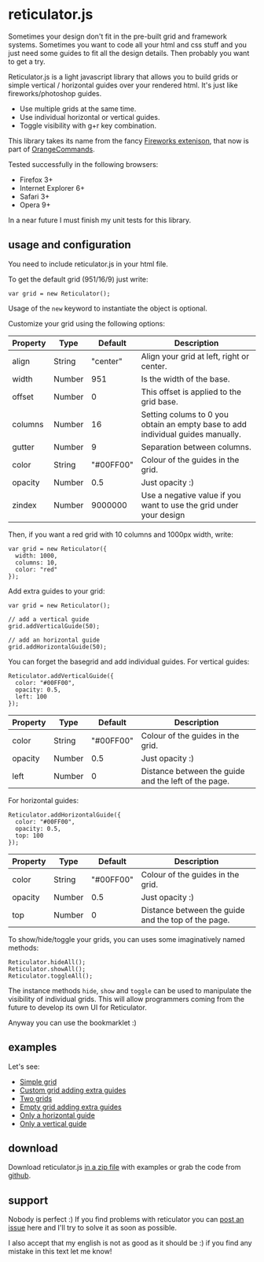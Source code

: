 # reticulator.js

Sometimes your design don't fit in the pre-built grid and framework systems. Sometimes you want to code all your html and css stuff and you just need some guides to fit all the design details. Then probably you want to get a try.

Reticulator.js is a light javascript library that allows you to build grids or simple vertical / horizontal guides over your rendered html. It's just like fireworks/photoshop guides.
 
 - Use multiple grids at the same time.
 - Use individual horizontal or vertical guides.
 - Toggle visibility with g+r key combination.
  
This library takes its name from the fancy <a href="http://sofanaranja.com/reticulator/">Fireworks extenison</a>, that now is part of <a href="http://bomberstudios.com/orangecommands">OrangeCommands</a>. 

Tested successfully in the following browsers:

  - Firefox 3+
  - Internet Explorer 6+
  - Safari 3+
  - Opera 9+
  
In a near future I must finish my unit tests for this library.



  
## usage and configuration

You need to include reticulator.js in your html file.

To get the default grid (951/16/9) just write:
 
    var grid = new Reticulator();

Usage of the `new` keyword to instantiate the object is optional.

Customize your grid using the following options:


<table border="0" cellspacing="0" cellpadding="0">
  <thead>
    <tr>
      <th>Property</th>
      <th>Type</th>
      <th>Default</th>
      <th>Description</th>
    </tr>
  </thead>
  <tbody>
    <tr>
      <td>align</td>
      <td><span>String</span></td>
      <td>"center"</td>
      <td>Align your grid at left, right or center.</td>
    </tr>
    <tr>
      <td>width</td>
      <td><span>Number</span></td>
      <td>951</td>
      <td>Is the width of the base.</td>
    </tr>
    <tr>
      <td>offset</td>
      <td><span>Number</span></td>
      <td>0</td>
      <td>This offset is applied to the grid base.</td>
    </tr>
    <tr>
      <td>columns</td>
      <td><span>Number</span></td>
      <td>16</td>
      <td>Setting colums to 0 you obtain an empty base to add individual guides manually.</td>
    </tr>
    <tr>
      <td>gutter</td>
      <td><span>Number</span></td>
      <td>9</td>
      <td>Separation between columns.</td>
    </tr>
    <tr>
      <td>color</td>
      <td><span>String</span></td>
      <td>"#00FF00"</td>
      <td>Colour of the guides in the grid.</td>
    </tr>
    <tr>
      <td>opacity</td>
      <td><span>Number</span></td>
      <td>0.5</td>
      <td>Just opacity :)</td>
    </tr>
    <tr>
      <td>zindex</td>
      <td><span>Number</span></td>
      <td>9000000</td>
      <td>Use a negative value if you want to use the grid under your design</td>
    </tr>
  </tbody>
</table>


Then, if you want a red grid with 10 columns and 1000px width, write:


    var grid = new Reticulator({
      width: 1000,
      columns: 10,
      color: "red"
    });


Add extra guides to your grid:

    var grid = new Reticulator();
  
    // add a vertical guide
    grid.addVerticalGuide(50);
  
    // add an horizontal guide
    grid.addHorizontalGuide(50);

You can forget the basegrid and add individual guides. For vertical guides:

    Reticulator.addVerticalGuide({
      color: "#00FF00",
      opacity: 0.5,
      left: 100
    });


<table border="0" cellspacing="0" cellpadding="0">
  <thead>
    <tr>
      <th>Property</th>
      <th>Type</th>
      <th>Default</th>
      <th>Description</th>
    </tr>
  </thead>
  <tbody>
    <tr>
      <td>color</td>
      <td><span>String</span></td>
      <td>"#00FF00"</td>
      <td>Colour of the guides in the grid.</td>
    </tr>
    <tr>
      <td>opacity</td>
      <td><span>Number</span></td>
      <td>0.5</td>
      <td>Just opacity :)</td>
    </tr>
    <tr>
      <td>left</td>
      <td><span>Number</span></td>
      <td>0</td>
      <td>Distance between the guide and the left of the page.</td>
    </tr>
  </tbody>
</table>

For horizontal guides:

    Reticulator.addHorizontalGuide({
      color: "#00FF00",
      opacity: 0.5,
      top: 100
    });


<table border="0" cellspacing="0" cellpadding="0">
  <thead>
    <tr>
      <th>Property</th>
      <th>Type</th>
      <th>Default</th>
      <th>Description</th>
    </tr>
  </thead>
  <tbody>
    <tr>
      <td>color</td>
      <td><span>String</span></td>
      <td>"#00FF00"</td>
      <td>Colour of the guides in the grid.</td>
    </tr>
    <tr>
      <td>opacity</td>
      <td><span>Number</span></td>
      <td>0.5</td>
      <td>Just opacity :)</td>
    </tr>
    <tr>
      <td>top</td>
      <td><span>Number</span></td>
      <td>0</td>
      <td>Distance between the guide and the top of the page.</td>
    </tr>
  </tbody>
</table>

To show/hide/toggle your grids, you can uses some imaginatively named methods:
    
    Reticulator.hideAll();
    Reticulator.showAll();
    Reticulator.toggleAll();

The instance methods `hide`, `show` and `toggle` can be used to manipulate the visibility of individual grids. This will allow programmers coming from the future to develop its own UI for Reticulator.


Anyway you can use the bookmarklet :)

## examples


Let's see:


  - <a href="http://reticulatorjs.mamuso.net/example_simplegrid">Simple grid</a>
  - <a href="http://reticulatorjs.mamuso.net/example_customgrid_extraguides">Custom grid adding extra guides</a>
  - <a href="http://reticulatorjs.mamuso.net/example_twogrids">Two grids</a>
  - <a href="http://reticulatorjs.mamuso.net/example_emptygrid">Empty grid adding extra guides</a>
  - <a href="http://reticulatorjs.mamuso.net/example_horizontal">Only a horizontal guide</a>
  - <a href="http://reticulatorjs.mamuso.net/example_vertical">Only a vertical guide</a>


## download

Download reticulator.js <a href="http://github.com/mamuso/reticulatorjs/zipball/master">in a zip file</a> with examples or grab the code from <a href="https://github.com/mamuso/reticulatorjs/tree/master">github</a>.


## support

Nobody is perfect :) If you find problems with reticulator you can <a href="http://github.com/mamuso/reticulatorjs/issues">post an issue</a> here and I'll try to solve it as soon as possible.

I also accept that my english is not as good as it should be :) if you find any mistake in this text let me know!
